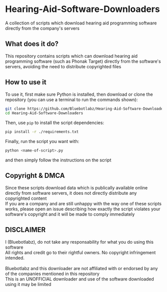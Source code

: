 # Hearing-Aid-Software-Downloaders
A collection of scripts which download hearing aid programming software directly from the company's servers

## What does it do?
This repository contains scripts which can download hearing aid programming software (such as Phonak Target) directly from the software's servers, avoiding the need to distribute copyrighted files

## How to use it
To use it, first make sure Python is installed, then download or clone the repository (you can use a terminal to run the commands shown):
~~~bash
git clone https://github.com/Bluebotlabz/Hearing-Aid-Software-Downloaders.git
cd Hearing-Aid-Software-Downloaders
~~~
Then, use `pip` to install the script dependencies:
~~~bash
pip install -r ./requirements.txt
~~~
Finally, run the script you want with:
~~~bash
python <name-of-script>.py
~~~
and then simply follow the instructions on the script

## Copyright & DMCA
Since these scripts download data which is publically available online directly from software servers, it does not directly distribute any copyrighted content<br>
If you are a company and are still unhappy with the way one of these scripts works, please open an issue describing how exactly the script violates your software's copyright and it will be made to comply immediately<br>

## DISCLAIMER
I (Bluebotlabz), do not take any responsability for what you do using this software<br/>
All rights and credit go to their rightful owners. No copyright infringement intended.<br/>
<br/>
Bluebotlabz and this downloader are not affiliated with or endorsed by any of the companies mentioned in this repository<br/>
This is an UNOFFICIAL downloader and use of the software downloaded using it may be limited<br/>
